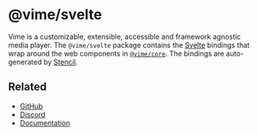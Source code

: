 # @vime/svelte

Vime is a customizable, extensible, accessible and framework agnostic media player. The `@vime/svelte`
package contains the [Svelte][svelte] bindings that wrap around the web components in
[`@vime/core`][vime-core]. The bindings are auto-generated by [Stencil][stencil].

[svelte]: https://svelte.dev
[stencil]: https://stenciljs.com
[vime-core]: https://www.npmjs.com/package/@vime/core

## Related

- [GitHub](https://github.com/vime-js/vime)
- [Discord](https://discord.com/invite/7RGU7wvsu9)
- [Documentation](https://vimejs.com)
